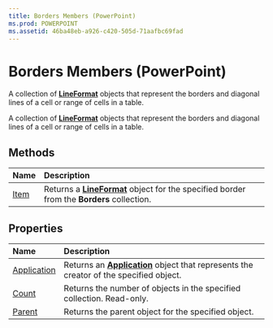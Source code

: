 ```yaml
---
title: Borders Members (PowerPoint)
ms.prod: POWERPOINT
ms.assetid: 46ba48eb-a926-c420-505d-71aafbc69fad
---
```



# Borders Members (PowerPoint)
A collection of  **[LineFormat](lineformat-object-powerpoint.md)** objects that represent the borders and diagonal lines of a cell or range of cells in a table.

A collection of  **[LineFormat](lineformat-object-powerpoint.md)** objects that represent the borders and diagonal lines of a cell or range of cells in a table.


## Methods



|**Name**|**Description**|
|:-----|:-----|
|[Item](borders-item-method-powerpoint.md)|Returns a  **[LineFormat](lineformat-object-powerpoint.md)** object for the specified border from the **Borders** collection.|

## Properties



|**Name**|**Description**|
|:-----|:-----|
|[Application](borders-application-property-powerpoint.md)|Returns an  **[Application](application-object-powerpoint.md)** object that represents the creator of the specified object.|
|[Count](borders-count-property-powerpoint.md)|Returns the number of objects in the specified collection. Read-only.|
|[Parent](borders-parent-property-powerpoint.md)|Returns the parent object for the specified object.|

